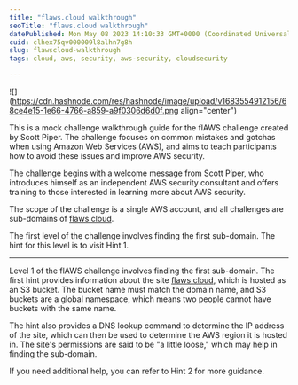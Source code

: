 ```yaml
---
title: "flaws.cloud walkthrough"
seoTitle: "flaws.cloud walkthrough"
datePublished: Mon May 08 2023 14:10:33 GMT+0000 (Coordinated Universal Time)
cuid: clhex75qv000009l8alhn7g8h
slug: flawscloud-walkthrough
tags: cloud, aws, security, aws-security, cloudsecurity

---
```


![](https://cdn.hashnode.com/res/hashnode/image/upload/v1683554912156/68ce4e15-1e66-4766-a859-a9f0306d6d0f.png align="center")

This is a mock challenge walkthrough guide for the flAWS challenge created by Scott Piper. The challenge focuses on common mistakes and gotchas when using Amazon Web Services (AWS), and aims to teach participants how to avoid these issues and improve AWS security.

The challenge begins with a welcome message from Scott Piper, who introduces himself as an independent AWS security consultant and offers training to those interested in learning more about AWS security.

The scope of the challenge is a single AWS account, and all challenges are sub-domains of [flaws.cloud](http://flaws.cloud).

The first level of the challenge involves finding the first sub-domain. The hint for this level is to visit Hint 1.

---

Level 1 of the flAWS challenge involves finding the first sub-domain. The first hint provides information about the site [flaws.cloud](http://flaws.cloud), which is hosted as an S3 bucket. The bucket name must match the domain name, and S3 buckets are a global namespace, which means two people cannot have buckets with the same name.

The hint also provides a DNS lookup command to determine the IP address of the site, which can then be used to determine the AWS region it is hosted in. The site's permissions are said to be "a little loose," which may help in finding the sub-domain.

If you need additional help, you can refer to Hint 2 for more guidance.